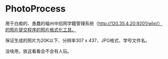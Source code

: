 PhotoProcess
=======
用于白痴的、愚蠢的福州中招网学籍管理系统（http://120.35.4.20:9201/wlxj/）的照片提交程序的照片格式化工具。

保证生成的照片为20K以下、分辨率307 x 437、JPG格式、学号文件名。

没啥用，放这看看会不会有人玩。